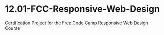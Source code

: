 # 12.01-FCC-Responsive-Web-Design
 Certification Project for the Free Code Camp Responsive Web Design Course
